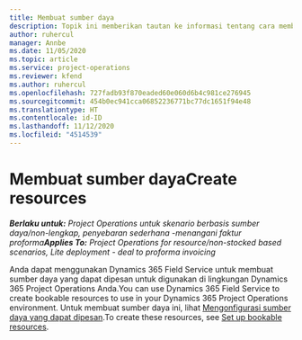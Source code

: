 ```yaml
---
title: Membuat sumber daya
description: Topik ini memberikan tautan ke informasi tentang cara membuat sumber daya yang dapat dipesan.
author: ruhercul
manager: Annbe
ms.date: 11/05/2020
ms.topic: article
ms.service: project-operations
ms.reviewer: kfend
ms.author: ruhercul
ms.openlocfilehash: 727fadb93f870eaded60e060d6b4c981ce276945
ms.sourcegitcommit: 454b0ec941cca06852236771bc77dc1651f94e48
ms.translationtype: HT
ms.contentlocale: id-ID
ms.lasthandoff: 11/12/2020
ms.locfileid: "4514539"
---
```

# <a name="create-resources"></a><span data-ttu-id="76eb0-103">Membuat sumber daya</span><span class="sxs-lookup"><span data-stu-id="76eb0-103">Create resources</span></span>

<span data-ttu-id="76eb0-104">_**Berlaku untuk:** Project Operations untuk skenario berbasis sumber daya/non-lengkap, penyebaran sederhana -menangani faktur proforma_</span><span class="sxs-lookup"><span data-stu-id="76eb0-104">_**Applies To:** Project Operations for resource/non-stocked based scenarios, Lite deployment - deal to proforma invoicing_</span></span>

<span data-ttu-id="76eb0-105">Anda dapat menggunakan Dynamics 365 Field Service untuk membuat sumber daya yang dapat dipesan untuk digunakan di lingkungan Dynamics 365 Project Operations Anda.</span><span class="sxs-lookup"><span data-stu-id="76eb0-105">You can use Dynamics 365 Field Service to create bookable resources to use in your Dynamics 365 Project Operations environment.</span></span> <span data-ttu-id="76eb0-106">Untuk membuat sumber daya ini, lihat [Mengonfigurasi sumber daya yang dapat dipesan](https://docs.microsoft.com/dynamics365/field-service/set-up-bookable-resources).</span><span class="sxs-lookup"><span data-stu-id="76eb0-106">To create these resources, see [Set up bookable resources](https://docs.microsoft.com/dynamics365/field-service/set-up-bookable-resources).</span></span>
